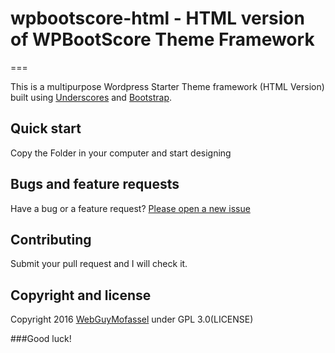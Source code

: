 # wpbootscore-html - HTML version of WPBootScore Theme Framework
===

This is a multipurpose Wordpress Starter Theme framework (HTML Version) built using [Underscores](http://underscores.me) and [Bootstrap](http://getbootstrap.com).

## Quick start

Copy the Folder in your computer and start designing

## Bugs and feature requests

Have a bug or a feature request? [Please open a new issue](https://github.com/webguymofassel/wpbootscore-html/issues)

## Contributing

Submit your pull request and I will check it.

## Copyright and license

Copyright 2016 [WebGuyMofassel](http://mofassel.me) under GPL 3.0(LICENSE)

###Good luck!

